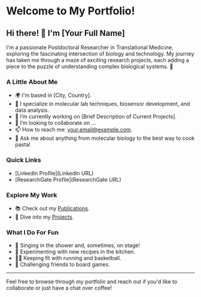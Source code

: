 

<!---
applepiece/applepiece is a ✨ special ✨ repository because its `README.md` (this file) appears on your GitHub profile.
You can click the Preview link to take a look at your changes.
--->


# Welcome to My Portfolio!

## Hi there! 👋 I'm [Your Full Name]

I'm a passionate Postdoctoral Researcher in Translational Medicine, exploring the fascinating intersection of biology and technology. My journey has taken me through a maze of exciting research projects, each adding a piece to the puzzle of understanding complex biological systems. 👀

### A Little About Me
- 🌍 I'm based in [City, Country].
- 🔬 I specialize in molecular lab techniques, biosensor development, and data analysis.
- 🌱 I’m currently working on [Brief Description of Current Projects].
- 💞️ I’m looking to collaborate on ...
- 📫 How to reach me: [your.email@example.com](mailto:your.email@example.com).
- 💬 Ask me about anything from molecular biology to the best way to cook pasta!

### Quick Links
- [LinkedIn Profile](LinkedIn URL)
- [ResearchGate Profile](ResearchGate URL)

### Explore My Work
- 📚 Check out my [Publications](URL-to-publications-page).
- 🔎 Dive into my [Projects](URL-to-projects-page).

### What I Do For Fun
- 🎤 Singing in the shower and, sometimes, on stage!
- 🍳 Experimenting with new recipes in the kitchen.
- 🏃‍♂️ Keeping fit with running and basketball.
- 🎲 Challenging friends to board games.

---

Feel free to browse through my portfolio and reach out if you'd like to collaborate or just have a chat over coffee!

